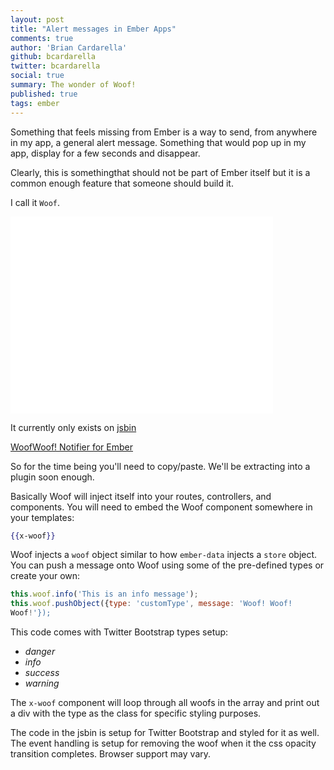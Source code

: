 ```yaml
---
layout: post
title: "Alert messages in Ember Apps"
comments: true
author: 'Brian Cardarella'
github: bcardarella
twitter: bcardarella
social: true
summary: The wonder of Woof!
published: true
tags: ember
---
```


Something that feels missing from Ember is a way to send, from anywhere
in my app, a general alert message. Something that would pop up in my
app, display for a few seconds and disappear.

Clearly, this is somethingthat should not be part of Ember itself but it
is a common enough feature that someone should build it.

I call it `Woof`.

<iframe width="420" height="315"
src="//www.youtube.com/embed/8wfG8ngFvPk" frameborder="0"
allowfullscreen></iframe> 

It currently only exists on [jsbin](http://jsbin.com)

<a class="jsbin-embed"
href="http://jsbin.com/luhoquxi/7/embed?output">WoofWoof! Notifier for
Ember</a><script src="http://static.jsbin.com/js/embed.js"></script>

So for the time being you'll need to copy/paste. We'll be extracting
into a plugin soon enough.

Basically Woof will inject itself into your routes, controllers, and
components. You will need to embed the Woof component somewhere in your
templates:

```handlebars
{{x-woof}}
```

Woof injects a `woof` object similar to how `ember-data` injects a
`store` object. You can push a message onto Woof using some of the
pre-defined types or create your own:

```javascript
this.woof.info('This is an info message');
this.woof.pushObject({type: 'customType', message: 'Woof! Woof!
Woof!'});
```

This code comes with Twitter Bootstrap types setup:

* *danger*
* *info*
* *success*
* *warning*

The `x-woof` component will loop through all woofs in the array and
print out a div with the type as the class for specific styling
purposes.

The code in the jsbin is setup for Twitter Bootstrap and styled for it
as well. The event handling is setup for removing the woof when it the
css opacity transition completes. Browser support may vary.
